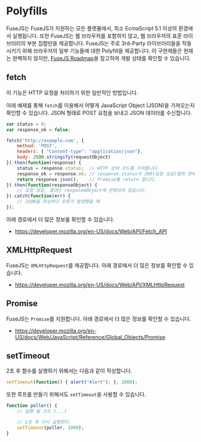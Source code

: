 # Polyfills
FuseJS는 FuseJS가 지원하는 모든 플랫폼에서, 최소 EcmaScript 5.1 이상의 환경에서 실행됩니다. 또한 FuseJS는 웹 브라우저를 포함하지 않고, 웹 브라우저의 표준 라이브러리의 부분 집합만을 제공합니다. FuseJS는 주로 3rd-Party 라이브러리들을 작동시키기 위해 브라우저의 일부 기능들에 대한 Polyfill을 제공합니다. 이 구현체들은 현재는 완벽하지 않지만, [FuseJS Roadmap](https://www.fusetools.com/learn/fusejs#keyword-fusejs-roadmap)을 참고하여 개발 상태를 확인할 수 있습니다.

## fetch
이 기능은 HTTP 요청을 처리하기 위한 일반적인 방법입니다.

아래 예제를 통해 `fetch`를 이용해서 어떻게 JavaScript Object (JSON)을 가져오는지 확인할 수 있습니다. JSON 형태로 POST 요청을 보내고 JSON 데이터를 수신합니다.

```javascript
var status = 0;
var response_ok = false;

fetch('http://example.com', {
    method: 'POST',
    headers: { "Content-type": "application/json"},
    body: JSON.stringify(requestObject)
}).then(function(response) {
    status = response.status;  // HTTP 상태 코드를 가져옵니다.
    response_ok = response.ok; // response.status가 200(요청 성공)범위 안에 있는가?
    return response.json();    // Promise를 return 합니다.
}).then(function(responseObject) {
    // 요청 성공, 결과는 responseObject에 반영되어 있습니다.
}).catch(function(err) {
    // JSON을 파싱하다 오류가 발생했을 때
});
```

아래 경로에서 더 많은 정보를 확인할 수 있습니다.

- https://developer.mozilla.org/en-US/docs/Web/API/Fetch_API

## XMLHttpRequest
FuseJS는 `XMLHttpRequest`를 제공합니다. 아래 경로에서 더 많은 정보를 확인할 수 있습니다.

- https://developer.mozilla.org/en-US/docs/Web/API/XMLHttpRequest

## Promise
FuseJS는 `Promise`를 지원합니다. 아래 경로에서 더 많은 정보를 확인할 수 있습니다.

- https://developer.mozilla.org/en-US/docs/Web/JavaScript/Reference/Global_Objects/Promise

## setTimeout
2초 후 함수를 실행하기 위해서는 다음과 같이 작성합니다.
```javascript
setTimeout(function() { alert("Alert"); }, 2000);
```

또한 루프를 만들기 위해서도 `setTimeout`을 사용할 수 있습니다.
```javascript
function poller() {
    // 실행 될 코드 (...)

    // 1초 후 다시 실행한다.
    setTimeout(poller, 1000);
}
```
